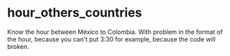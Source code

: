 # hour_others_countries
Know the hour between México to Colombia. With problem in the format of the hour, because you can't put 3:30 for example, because the code will broken.
